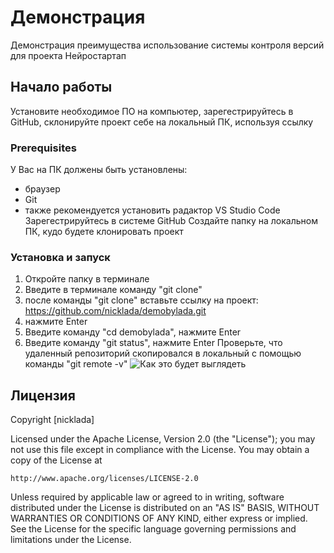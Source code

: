 # Демонстрация
Демонстрация преимущества использование системы контроля версий для проекта Нейростартап
## Начало работы
Установите необходимое ПО на компьютер, зарегестрируйтесь в GitHub, склонируйте проект себе на локальный ПК, используя ссылку
### Prerequisites
У Вас на ПК должены быть установлены:
* браузер
* Git
* также рекомендуется установить радактор VS Studio Code
Зарегестрируйтесь в системе GitHub
Создайте папку на локальном ПК, кудо будете клонировать проект
### Установка и запуск
1. Откройте папку в терминале
1. Введите в терминале команду "git clone"
1. после команды "git clone" вставьте ссылку на проект: https://github.com/nicklada/demobylada.git
1. нажмите Enter
1. Введите команду "cd demobylada", нажмите Enter
1. Введите команду "git status", нажмите Enter
Проверьте, что удаленный репозиторий скопировался в локальный с помощью команды "git remote -v"
![Как это будет выглядеть](https://drive.google.com/drive/folders/1L03x9a5Is3GJWGnrd8TvYRvjrQ0NMiAm)
## Лицензия
Copyright [nicklada] 

Licensed under the Apache License, Version 2.0 (the "License");
you may not use this file except in compliance with the License.
You may obtain a copy of the License at

    http://www.apache.org/licenses/LICENSE-2.0

Unless required by applicable law or agreed to in writing, software
distributed under the License is distributed on an "AS IS" BASIS,
WITHOUT WARRANTIES OR CONDITIONS OF ANY KIND, either express or implied.
See the License for the specific language governing permissions and
limitations under the License.